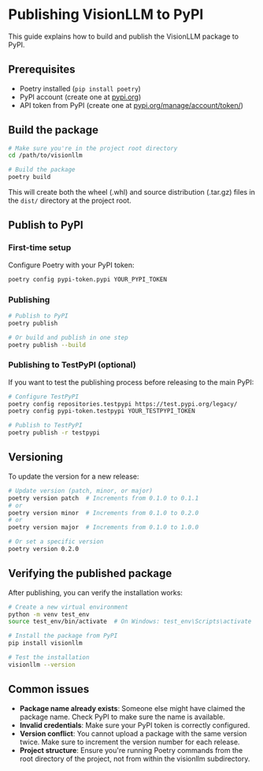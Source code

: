 # Publishing VisionLLM to PyPI

This guide explains how to build and publish the VisionLLM package to PyPI.

## Prerequisites

- Poetry installed (`pip install poetry`)
- PyPI account (create one at [pypi.org](https://pypi.org/account/register/))
- API token from PyPI (create one at [pypi.org/manage/account/token/](https://pypi.org/manage/account/token/))

## Build the package

```bash
# Make sure you're in the project root directory
cd /path/to/visionllm

# Build the package
poetry build
```

This will create both the wheel (.whl) and source distribution (.tar.gz) files in the `dist/` directory at the project root.

## Publish to PyPI

### First-time setup

Configure Poetry with your PyPI token:

```bash
poetry config pypi-token.pypi YOUR_PYPI_TOKEN
```

### Publishing

```bash
# Publish to PyPI
poetry publish

# Or build and publish in one step
poetry publish --build
```

### Publishing to TestPyPI (optional)

If you want to test the publishing process before releasing to the main PyPI:

```bash
# Configure TestPyPI
poetry config repositories.testpypi https://test.pypi.org/legacy/
poetry config pypi-token.testpypi YOUR_TESTPYPI_TOKEN

# Publish to TestPyPI
poetry publish -r testpypi
```

## Versioning

To update the version for a new release:

```bash
# Update version (patch, minor, or major)
poetry version patch  # Increments from 0.1.0 to 0.1.1
# or
poetry version minor  # Increments from 0.1.0 to 0.2.0
# or
poetry version major  # Increments from 0.1.0 to 1.0.0

# Or set a specific version
poetry version 0.2.0
```

## Verifying the published package

After publishing, you can verify the installation works:

```bash
# Create a new virtual environment
python -m venv test_env
source test_env/bin/activate  # On Windows: test_env\Scripts\activate

# Install the package from PyPI
pip install visionllm

# Test the installation
visionllm --version
```

## Common issues

- **Package name already exists**: Someone else might have claimed the package name. Check PyPI to make sure the name is available.
- **Invalid credentials**: Make sure your PyPI token is correctly configured.
- **Version conflict**: You cannot upload a package with the same version twice. Make sure to increment the version number for each release.
- **Project structure**: Ensure you're running Poetry commands from the root directory of the project, not from within the visionllm subdirectory. 